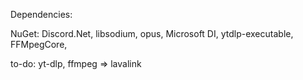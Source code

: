 Dependencies: 

NuGet: Discord.Net, libsodium,   opus, Microsoft DI, ytdlp-executable, FFMpegCore, 

to-do:
 yt-dlp, ffmpeg => lavalink
